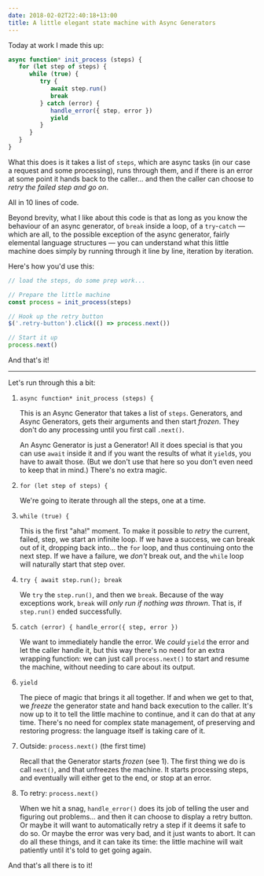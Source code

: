 ```yaml
---
date: 2018-02-02T22:40:18+13:00
title: A little elegant state machine with Async Generators
---
```


Today at work I made this up:

```js
async function* init_process (steps) {
   for (let step of steps) {
      while (true) {
         try {
            await step.run()
            break
         } catch (error) {
            handle_error({ step, error })
            yield
         }
      }
   }
}
```

What this does is it takes a list of `steps`, which are async tasks (in our
case a request and some processing), runs through them, and if there is an
error at some point it hands back to the caller... and then the caller can
choose to _retry the failed step and go on_.

All in 10 lines of code.

Beyond brevity, what I like about this code is that as long as you know the
behaviour of an async generator, of `break` inside a loop, of a `try`-`catch` —
which are all, to the possible exception of the async generator, fairly
elemental language structures — you can understand what this little machine
does simply by running through it line by line, iteration by iteration.

Here's how you'd use this:

```js
// load the steps, do some prep work...

// Prepare the little machine
const process = init_process(steps)

// Hook up the retry button
$('.retry-button').click(() => process.next())

// Start it up
process.next()
```

And that's it!

---

Let's run through this a bit:

1. `async function* init_process (steps) {`

   This is an Async Generator that takes a list of `steps`. Generators, and
   Async Generators, gets their arguments and then start _frozen_. They don't
   do any processing until you first call `.next()`.

   An Async Generator is just a Generator! All it does special is that you can
   use `await` inside it and if you want the results of what it `yield`s, you
   have to await those. (But we don't use that here so you don't even need to
   keep that in mind.) There's no extra magic.

2. `for (let step of steps) {`

   We're going to iterate through all the steps, one at a time.

3. `while (true) {`

   This is the first "aha!" moment. To make it possible to _retry_ the current,
   failed, step, we start an infinite loop. If we have a success, we can break
   out of it, dropping back into... the `for` loop, and thus continuing onto
   the next step. If we have a failure, we _don't_ break out, and the `while`
   loop will naturally start that step over.

4. `try { await step.run(); break`

   We `try` the `step.run()`, and then we `break`. Because of the way
   exceptions work, `break` will _only run if nothing was thrown_. That is, if
   `step.run()` ended successfully.

5. `catch (error) { handle_error({ step, error })`

   We want to immediately handle the error. We _could_ `yield` the error and
   let the caller handle it, but this way there's no need for an extra wrapping
   function: we can just call `process.next()` to start and resume the machine,
   without needing to care about its output.

6. `yield`

   The piece of magic that brings it all together. If and when we get to that,
   we _freeze_ the generator state and hand back execution to the caller. It's
   now up to it to tell the little machine to continue, and it can do that at
   any time. There's no need for complex state management, of preserving and
   restoring progress: the language itself is taking care of it.

7. Outside: `process.next()` (the first time)

   Recall that the Generator starts _frozen_ (see 1). The first thing we do is
   call `next()`, and that unfreezes the machine. It starts processing steps,
   and eventually will either get to the end, or stop at an error.

8. To retry: `process.next()`

   When we hit a snag, `handle_error()` does its job of telling the user and
   figuring out problems... and then it can choose to display a retry button.
   Or maybe it will want to automatically retry a step if it deems it safe to
   do so. Or maybe the error was very bad, and it just wants to abort. It can
   do all these things, and it can take its time: the little machine will wait
   patiently until it's told to get going again.

And that's all there is to it!
